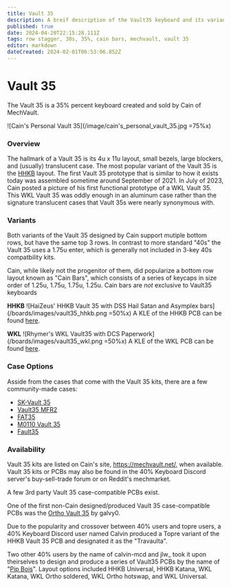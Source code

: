 ```yaml
---
title: Vault 35
description: A breif description of the Vault35 keyboard and its variants, originally designed by Cain of MechVault
published: true
date: 2024-04-20T22:15:28.111Z
tags: row stagger, 30s, 35%, cain bars, mechvault, vault 35
editor: markdown
dateCreated: 2024-02-01T06:53:06.852Z
---
```


# Vault 35

The Vault 35 is a 35% percent keyboard created and sold by Cain of MechVault.

![Cain's Personal Vault 35](/image/cain's_personal_vault_35.jpg =75%x)

### Overview

The hallmark of a Vault 35 is its 4u x 11u layout, small bezels, large blockers, and (usually) translucent case. The most popular variant of the Vault 35 is the [HHKB](https://hhkeyboard.us/blog/the-mystery-behind-the-ctrl-key-and-unique-hhkb-layout) layout. The first Vault 35 prototype that is similar to how it exists today was assembled sometime around September of 2021. In July of 2023, Cain posted a picture of his first functional prototype of a WKL Vault 35. This WKL Vault 35 was oddly enough in an aluminum case rather than the signature translucent cases that Vault 35s were nearly synonymous with. 

### Variants

Both variants of the Vault 35 designed by Cain support mutiple bottom rows, but have the same top 3 rows. In contrast to more standard "40s" the Vault 35 uses a 1.75u enter, which is generally not included in 3-key 40s compatbility kits.

Cain, while likely not the progenitor of them, did popularize a bottom row layout known as "Cain Bars", which consists of a series of keycaps in size order of 1.25u, 1.75u, 1.75u, 1.25u. Cain bars are *not* exclusive to Vault35 keyboards 

**HHKB**
![HaiZeus' HHKB Vault 35 with DSS Hail Satan and Asymplex bars](/boards/images/vault35_hhkb.png =50%x)
A KLE of the HHKB PCB can be found [here](http://www.keyboard-layout-editor.com/##@_name=Vault35%20HHKB&author=MechVault%3B&@_a:7%3B&=Q&=W&=E&=R&=T&=Y&=U&=I&=O&=P&=BACK%20SPACE%3B&@_w:1.25%3B&=A&=S&=D&=F&=G&=H&=J&=K&=L&_w:1.75%3B&=ENTER%3B&@_w:1.75%3B&=Z&=X&=C&=V&=B&=N&=M&_a:5%3B&=%0A,%0A%0A%0A%0A%0A%3C&=%0A.%0A%0A%0A%0A%0A%3E&_w:1.25%3B&=%0A%2F%2F%0A%0A%0A%0A%0A%3F%3B&@_x:1.5&c=%2338c2d0&a:7&w:1.25%3B&=&_w:1.25%3B&=&_w:3%3B&=&_w:1.25%3B&=&_w:1.25%3B&=%3B&@_x:1.5%3B&=&_w:1.25%3B&=&_w:1.75%3B&=&_w:1.75%3B&=&_w:1.25%3B&=&=%3B&@_x:1.5%3B&=&=&_w:2%3B&=&_w:2%3B&=&=&=%3B&@_x:1.5&w:1.5%3B&=&_w:2.25%3B&=&_w:2.75%3B&=&_w:1.5%3B&=%3B&@_x:1.5%3B&=&_w:3%3B&=&_w:3%3B&=&=%3B&@_x:1.5%3B&=&_w:6%3B&=&=).

**WKL**
![Rhymer's WKL Vault35 with DCS Paperwork](/boards/images/vault35_wkl.png =50%x)
A KLE of the WKL PCB can be found [here](http://www.keyboard-layout-editor.com/##@_name=Vault35%20WKL&author=MechVault%3B&@_a:7%3B&=Q&=W&=E&=R&=T&=Y&=U&=I&=O&=P&=BACK%20SPACE%3B&@_w:1.25%3B&=A&=S&=D&=F&=G&=H&=J&=K&=L&_w:1.75%3B&=ENTER%3B&@_w:1.75%3B&=Z&=X&=C&=V&=B&=N&=M&_a:5%3B&=%0A,%0A%0A%0A%0A%0A%3C&=%0A.%0A%0A%0A%0A%0A%3E&_w:1.25%3B&=%0A%2F%2F%0A%0A%0A%0A%0A%3F%3B&@_a:7&w:1.5%3B&=&_x:1&c=%2338c2d0&w:1.25%3B&=&_w:1.75%3B&=&_w:1.75%3B&=&_w:1.25%3B&=&_x:1&c=%23cccccc&w:1.5%3B&=%3B&@_x:2.5&c=%2338c2d0%3B&=&_w:2%3B&=&_w:2%3B&=&=%3B&@_x:2.5&w:3%3B&=&_w:3%3B&=%3B&@_x:2.5&w:1.5%3B&=&_w:3%3B&=&_w:1.5%3B&=%3B&@_x:2.5&w:6%3B&=).

### Case Options

Asside from the cases that come with the Vault 35 kits, there are a few community-made cases:
- [SK-Vault 35](https://github.com/seirin-blu/SK-Vault-35-Case)
- [Vault35 MFR2](https://github.com/seirin-blu/Vault35-MFR2)
- [FAT35](https://github.com/seirin-blu/Vault35-MFR2/blob/main/FAT35.stl)
- [M0110 Vault 35](https://github.com/Ani919/M0110-case-for-vault35)
- [Fault35](https://github.com/subottimale/Fault35)

### Availability

Vault 35 kits are listed on Cain's site, https://mechvault.net/, when available. Vault 35 kits or PCBs may also be found in the 40% Keyboard Discord server's buy-sell-trade forum or on Reddit's mechmarket.

A few 3rd party Vault 35 case-compatible PCBs exist. 

One of the first non-Cain designed/produced Vault 35 case-compatible PCBs was the [Ortho Vault 35](https://github.com/galvy0/vault35_ortho) by galvy0.

Due to the popularity and crossover between 40% users and topre users, a 40% Keyboard Discord user named Calvin produced a Topre variant of the HHKB Vault 35 PCB and designated it as the "Travaulta".

Two other 40% users by the name of calvin-mcd and jlw_ took it upon theirselves to design and produce a series of Vault35 PCBs by the name of "[Pip Bois](/boards/pip-bois)". Layout options included HHKB Universal, HHKB Katana, WKL Katana, WKL Ortho soldered, WKL Ortho hotswap, and WKL Universal. 
